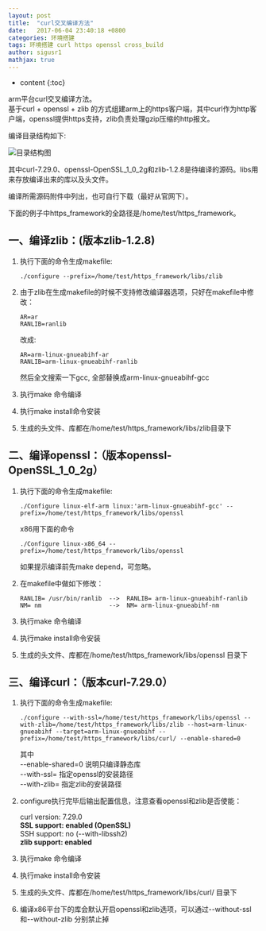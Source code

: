 ```yaml
---
layout: post  
title:  "curl交叉编译方法"  
date:   2017-06-04 23:40:18 +0800  
categories: 环境搭建  
tags: 环境搭建 curl https openssl cross_build 
author: sigusr1  
mathjax: true  
---
```


* content
{:toc}

arm平台curl交叉编译方法。  
基于curl + openssl + zlib 的方式组建arm上的https客户端，其中curl作为http客户端，openssl提供https支持，zlib负责处理gzip压缩的http报文。





编译目录结构如下:

![目录结构图](http://data.coderhuo.tech/blog/curl%B1%E0%D2%EB%C4%BF%C2%BC%BD%E1%B9%B9%CD%BC.jpg)

其中curl-7.29.0、openssl-OpenSSL\_1\_0\_2g和zlib-1.2.8是待编译的源码。libs用来存放编译出来的库以及头文件。

编译所需源码附件中列出，也可自行下载（最好从官网下）。

下面的例子中https_framework的全路径是/home/test/https\_framework。
## 一、编译zlib：(版本zlib-1.2.8) ##
1. 执行下面的命令生成makefile:
	```
	./configure --prefix=/home/test/https_framework/libs/zlib
	```
2. 由于zlib在生成makefile的时候不支持修改编译器选项，只好在makefile中修改：
	```
	AR=ar   
	RANLIB=ranlib
	```
	
	改成:

	```
	AR=arm-linux-gnueabihf-ar
	RANLIB=arm-linux-gnueabihf-ranlib
	```  
	然后全文搜索一下gcc, 全部替换成arm-linux-gnueabihf-gcc  
3. 执行make 命令编译  
4. 执行make install命令安装  
5. 生成的头文件、库都在/home/test/https_framework/libs/zlib目录下


## 二、编译openssl：（版本openssl-OpenSSL_1_0_2g） ##
1. 执行下面的命令生成makefile:
	```
	./Configure linux-elf-arm linux:'arm-linux-gnueabihf-gcc' --prefix=/home/test/https_framework/libs/openssl
	```

	x86用下面的命令
	```
	./Configure linux-x86_64 --prefix=/home/test/https_framework/libs/openssl 
	```
           
	如果提示编译前先make depend，可忽略。
2. 在makefile中做如下修改：

	```
	RANLIB= /usr/bin/ranlib  -->  RANLIB= arm-linux-gnueabihf-ranlib  
    NM= nm                   -->  NM= arm-linux-gnueabihf-nm
	```
3. 执行make 命令编译  
4. 执行make install命令安装  
5. 生成的头文件、库都在/home/test/https_framework/libs/openssl 目录下

## 三、编译curl：（版本curl-7.29.0） ##
1. 执行下面的命令生成makefile:
	```
	./configure --with-ssl=/home/test/https_framework/libs/openssl --with-zlib=/home/test/https_framework/libs/zlib --host=arm-linux-gnueabihf --target=arm-linux-gnueabihf --prefix=/home/test/https_framework/libs/curl/ --enable-shared=0
	```

	其中  
	--enable-shared=0 说明只编译静态库  
	--with-ssl= 指定openssl的安装路径  
	--with-zlib= 指定zlib的安装路径
2. configure执行完毕后输出配置信息，注意查看openssl和zlib是否使能：


	curl version: 7.29.0  
	**SSL support: enabled (OpenSSL)**  
	SSH support: no (--with-libssh2)  
	**zlib support: enabled**

3. 执行make 命令编译  
4. 执行make install命令安装  
5. 生成的头文件、库都在/home/test/https_framework/libs/curl/ 目录下  
6. 编译x86平台下的库会默认开启openssl和zlib选项，可以通过\-\-without-ssl和\-\-without-zlib 分别禁止掉  